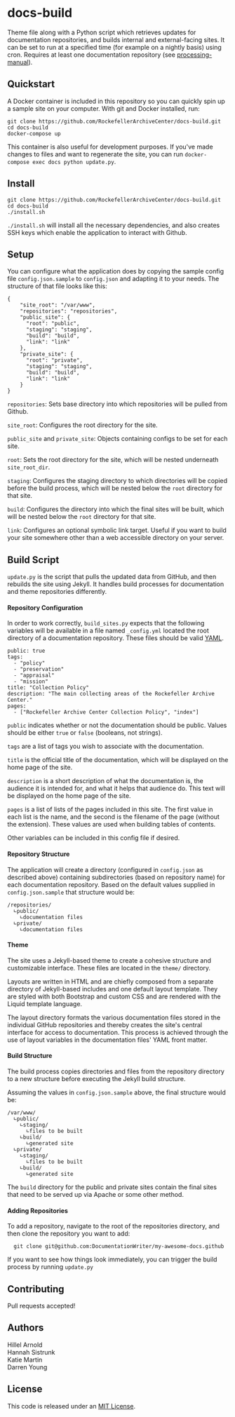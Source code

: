 # docs-build

Theme file along with a Python script which retrieves updates for documentation
repositories, and builds internal and external-facing sites. It can be set to
run at a specified time (for example on a nightly basis) using cron. Requires at
least one documentation repository (see [processing-manual](https://github.com/RockefellerArchiveCenter/processing-manual)).

## Quickstart

A Docker container is included in this repository so you can quickly spin up a sample site on your computer. With git and Docker installed, run:

    git clone https://github.com/RockefellerArchiveCenter/docs-build.git
    cd docs-build
    docker-compose up

This container is also useful for development purposes. If you've made changes to files and want to regenerate the site, you can run `docker-compose exec docs python update.py`.

## Install

    git clone https://github.com/RockefellerArchiveCenter/docs-build.git
    cd docs-build
    ./install.sh

`./install.sh` will install all the necessary dependencies, and also creates SSH
keys which enable the application to interact with Github.

## Setup

You can configure what the application does by copying the sample config file
`config.json.sample` to `config.json` and adapting it to your needs. The structure
of that file looks like this:

    {
        "site_root": "/var/www",
        "repositories": "repositories",
        "public_site": {
          "root": "public",
          "staging": "staging",
          "build": "build",
          "link": "link"
        },
        "private_site": {
          "root": "private",
          "staging": "staging",
          "build": "build",
          "link": "link"
        }
    }

`repositories`: Sets base directory into which repositories will be pulled from
Github.

`site_root`: Configures the root directory for the site.

`public_site` and `private_site`: Objects containing configs to be set for each site.

`root`: Sets the root directory for the site, which will be nested underneath `site_root_dir`.

`staging`: Configures the staging directory to which directories will be copied
before the build process, which will be nested below the `root` directory for that site.

`build`: Configures the directory into which the final sites will be built,
which will be nested below the `root` directory for that site.

`link`: Configures an optional symbolic link target. Useful if you want to build
your site somewhere other than a web accessible directory on your server.

## Build Script

`update.py` is the script that pulls the updated data from GitHub, and then
rebuilds the site using Jekyll. It handles build processes for documentation and
theme repositories differently.

#### Repository Configuration

In order to work correctly, `build_sites.py` expects that the following variables
will be available in a file named `_config.yml` located the root directory of a
documentation repository. These files should be valid [YAML](http://yaml.org).

    public: true
    tags:
      - "policy"
      - "preservation"
      - "appraisal"
      - "mission"
    title: "Collection Policy"
    description: "The main collecting areas of the Rockefeller Archive Center."
    pages:
      - ["Rockefeller Archive Center Collection Policy", "index"]

`public` indicates whether or not the documentation should be public. Values
should be either `true` or `false` (booleans, not strings).

`tags` are a list of tags you wish to associate with the documentation.

`title` is the official title of the documentation, which will be displayed on
the home page of the site.

`description` is a short description of what the documentation is, the audience
it is intended for, and what it helps that audience do. This text will be
displayed on the home page of the site.

`pages` is a list of lists of the pages included in this site. The first value
in each list is the name, and the second is the filename of the page (without the
extension). These values are used when building tables of contents.

Other variables can be included in this config file if desired.

#### Repository Structure

The application will create a directory (configured in `config.json` as described above) containing subdirectories (based on repository name) for each documentation repository. Based on the default values supplied in `config.json.sample` that structure would be:

    /repositories/
      ∟public/
        ∟documentation files
      ∟private/
        ∟documentation files

#### Theme

The site uses a Jekyll-based theme to create a cohesive structure and
customizable interface. These files are located in the `theme/` directory.

Layouts are written in HTML and are chiefly composed from a separate directory
of Jekyll-based includes and one default layout template. They are styled with
both Bootstrap and custom CSS and are rendered with the Liquid template language.

The layout directory formats the various documentation files stored in the
individual GitHub repositories and thereby creates the site's central interface for
access to documentation. This process is achieved through the use of layout
variables in the documentation files' YAML front matter.

#### Build Structure

The build process copies directories and files from the repository directory to a new structure before executing the Jekyll build structure.

Assuming the values in `config.json.sample` above, the final structure would be:

    /var/www/
      ∟public/
        ∟staging/
          ∟files to be built
        ∟build/
          ∟generated site
      ∟private/
        ∟staging/
          ∟files to be built
        ∟build/
          ∟generated site

The `build` directory for the public and private sites contain the final sites that need to be served up via Apache or some other method.

#### Adding Repositories

To add a repository, navigate to the root of the repositories directory, and then clone the repository you want to add:

      git clone git@github.com:DocumentationWriter/my-awesome-docs.github

If you want to see how things look immediately, you can trigger the build process by running `update.py`

## Contributing

Pull requests accepted!

## Authors

Hillel Arnold  
Hannah Sistrunk  
Katie Martin  
Darren Young  

## License

This code is released under an [MIT License](LICENSE).
